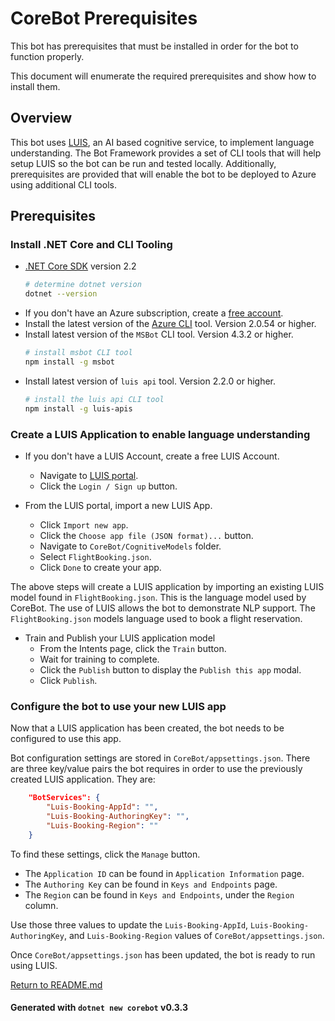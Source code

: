 # CoreBot Prerequisites
This bot has prerequisites that must be installed in order for the bot to function properly.

This document will enumerate the required prerequisites and show how to install them.

## Overview
This bot uses [LUIS][1], an AI based cognitive service, to implement language understanding.  The Bot Framework provides a set of CLI tools that will help setup LUIS so the bot can be run and tested locally.  Additionally, prerequisites are provided that will enable the bot to be deployed to Azure using additional CLI tools.

## Prerequisites
### Install .NET Core and CLI Tooling
- [.NET Core SDK][4] version 2.2
	```bash
	# determine dotnet version
	dotnet --version
	```
- If you don't have an Azure subscription, create a [free account][5].
- Install the latest version of the [Azure CLI][6] tool. Version 2.0.54 or higher.
- Install latest version of the `MSBot` CLI tool. Version 4.3.2 or higher.
    ```bash
    # install msbot CLI tool
    npm install -g msbot
    ```
- Install latest version of `luis api` tool.  Version 2.2.0 or higher.
    ```bash
    # install the luis api CLI tool
    npm install -g luis-apis
    ```

### Create a LUIS Application to enable language understanding
- If you don't have a LUIS Account, create a free LUIS Account.
    - Navigate to [LUIS portal][1].
    - Click the `Login / Sign up` button.

- From the LUIS portal, import a new LUIS App.
    - Click `Import new app`.
    - Click the `Choose app file (JSON format)...` button.
	- Navigate to `CoreBot/CognitiveModels` folder.
    - Select `FlightBooking.json`.
    - Click `Done` to create your app.

The above steps will create a LUIS application by importing an existing LUIS model found in `FlightBooking.json`.  This is the language model used by CoreBot.  The use of LUIS allows the bot to demonstrate NLP support.  The `FlightBooking.json` models language used to book a flight reservation.

- Train and Publish your LUIS application model
    - From the Intents page, click the `Train` button.
    - Wait for training to complete.
    - Click the `Publish` button to display the `Publish this app` modal.
    - Click `Publish`.

### Configure the bot to use your new LUIS app
Now that a LUIS application has been created, the bot needs to be configured to use this app.

Bot configuration settings are stored in `CoreBot/appsettings.json`.  There are three key/value pairs the bot requires in order to use the previously created LUIS application.  They are:

```json
    "BotServices": {
        "Luis-Booking-AppId": "",
        "Luis-Booking-AuthoringKey": "",
        "Luis-Booking-Region": ""
    }
```
To find these settings, click the `Manage` button.

- The `Application ID` can be found in `Application Information` page.
- The `Authoring Key` can be found in `Keys and Endpoints` page.
- The `Region` can be found in `Keys and Endpoints`, under the `Region` column.

Use those three values to update the `Luis-Booking-AppId`, `Luis-Booking-AuthoringKey`, and `Luis-Booking-Region` values of `CoreBot/appsettings.json`.

Once `CoreBot/appsettings.json` has been updated, the bot is ready to run using LUIS.



[Return to README.md][3]

#### Generated with `dotnet new corebot` v0.3.3

[1]: https://www.luis.ai
[3]: ./README.md
[4]: https://nodejs.org
[5]: https://azure.microsoft.com/free/
[6]: https://docs.microsoft.com/cli/azure/install-azure-cli?view=azure-cli-latest
